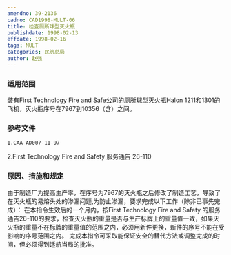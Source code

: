 ```yaml
---
amendno: 39-2136
cadno: CAD1998-MULT-06
title: 检查厕所球型灭火瓶
publishdate: 1998-02-13
effdate: 1998-02-16
tags: MULT
categories: 民航总局
author: 赵强
---
```


### 适用范围 
装有First Technology Fire and Safe公司的厕所球型灭火瓶Halon 1211和1301的飞机，灭火瓶序号在7967到10356（含）之间。

### 参考文件
    1.CAA AD007-11-97  
2.First Technology Fire and Safety 服务通告 26-110 

### 原因、措施和规定 
由于制造厂为提高生产率，在序号为7967的灭火瓶之后修改了制造工艺，导致了在灭火瓶的易熔头处的渗漏问题,为防止渗漏，要求完成以下工作（除非已事先完成）： 
    在本指令生效后的一个月内，按First Technology Fire and Safety 的服务通告26-110的要求，检查灭火瓶的重量是否与生产标牌上的重量值一致，如果灭火瓶的重量不在标牌的重量值的范围之内，必须用新件更换，新件的序号不能在受影响的序号范围之内。 
    完成本指令可采取能保证安全的替代方法或调整完成的时间，但必须得到适航当局的批准。

